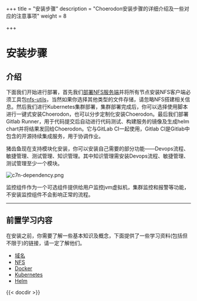 +++
title = "安装步骤"
description = "Choerodon安装步骤的详细介绍及一些对应的注意事项"
weight = 8

+++

# 安装步骤

## 介绍

下面我们开始进行部署，首先我们[部署NFS服务端](./nfs/#客户端挂载nfs服务器共享目录-验证nfs服务端部署)并将所有节点安装NFS客户端必须工具包[nfs-utils](./nfs/#客户端挂载nfs服务器共享目录-验证nfs服务端部署)，当然如果你选择其他类型的文件存储，请忽略NFS搭建相关信息。然后我们进行Kubernetes集群部署，集群部署完成后，你可以选择使用脚本进行一键式安装Choerodon，也可以分步定制化安装Choerodon。最后我们部署Gitlab Runner，用于代码提交后自动进行代码测试、构建服务的镜像及生成helm chart并将结果发回给Choerodon。它与GitLab CI一起使用，Gitlab CI是Gitlab中包含的开源持续集成服务，用于协调作业。

猪齿鱼现在支持模块化安装，你可以安装自己需要的部分功能——Devops流程、敏捷管理、测试管理、知识管理。其中知识管理需安装Devops流程、敏捷管理、测试管理至少一个模块。

![c7n-dependency.png](/docs/installation-configuration/image/c7n-dependency.png)

监控组件作为一个可选组件提供给用户监控jvm虚拟机，集群监控和报警等功能，不安装监控组件不会影响正常的流程。

---

## 前置学习内容

在安装之前，你需要了解一些基本知识及概念，下面提供了一些学习资料(包括但不限于)的链接，请一定了解他们。

- [域名](https://baike.baidu.com/item/%E5%9F%9F%E5%90%8D)
- [NFS](https://baike.baidu.com/item/NFS/812203)
- [Docker](https://baike.baidu.com/item/Docker)
- [Kubernetes](http://docs.kubernetes.org.cn/)
- [Helm](https://www.helm.sh/)

{{< docdir >}}